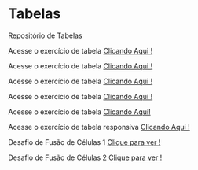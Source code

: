 # Tabelas
 Repositório de Tabelas


Acesse o exercício de tabela <a href ="https://rickrafael.github.io/Tabelas/exercicios/tabela003.html"> Clicando Aqui ! </a>

Acesse o exercício de tabela <a href="https://rickrafael.github.io/Tabelas/exercicios/tabela002.html"> Clicando Aqui ! </a>

 Acesse o exercício de tabela <a href="https://rickrafael.github.io/Tabelas/exercicios/tabela001.html"> Clicando Aqui ! </a>

 Acesse o exercício de tabela <a href="https://rickrafael.github.io/Tabelas/exercicios/tabela004.html"> 
 Clicando Aqui ! </a>

 Acesse o exercício de tabela <a href="https://rickrafael.github.io/Tabelas/exercicios/tabela005.html">Clicando Aqui! </a>

 Acesse o exercício de tabela responsiva <a href="https://rickrafael.github.io/Tabelas/exercicios/tabela006.html">Clicando Aqui ! </a>

 Desafio de Fusão de Células 1 <a href="https://rickrafael.github.io/Tabelas/desafios/desafio-1/tabela1.html"> Clique para ver !</a>

 Desafio de Fusão de Células 2 <a href="https://rickrafael.github.io/Tabelas/desafios/desafio-2/tabela2.html"> Clique para ver ! </a>
